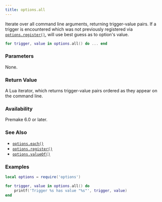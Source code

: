 ```yaml
---
title: options.all
---
```


Iterate over all command line arguments, returning trigger-value pairs. If a trigger is encountered which was not previously registered via [`options.register()`](register.md), will use best guess as to option's value.

```lua
for trigger, value in options.all() do ... end
```

### Parameters

None.

### Return Value

A Lua iterator, which returns trigger-value pairs ordered as they appear on the command line.

### Availability

Premake 6.0 or later.

### See Also

- [`options.each()`](each.md)
- [`options.register()`](register.md)
- [`options.valueOf()`](valueOf.md)

### Examples

```lua
local options = require('options')

for trigger, value in options.all() do
	printf('Trigger %s has value "%s"', trigger, value)
end
```

